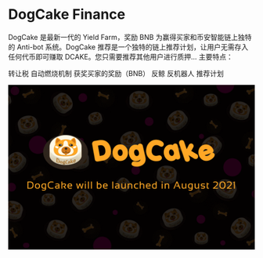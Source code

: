 # DogCake Finance

DogCake 是最新一代的 Yield Farm，奖励 BNB 为赢得买家和币安智能链上独特的 Anti-bot 系统。DogCake 推荐是一个独特的链上推荐计划，让用户无需存入任何代币即可赚取 DCAKE。您只需要推荐其他用户进行质押...
主要特点：

  转让税
  自动燃烧机制
  获奖买家的奖励（BNB）
  反鲸
  反机器人
  推荐计划

![dogcakefinance-dapp-defi-bsc-image1_f07ea8fc9461316d7b8ac6b8eb6d4fd5](dogcakefinance-dapp-defi-bsc-image1_f07ea8fc9461316d7b8ac6b8eb6d4fd5.png)
